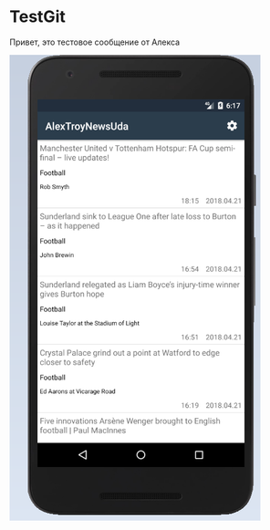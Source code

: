 # TestGit
Привет, это тестовое сообщение от Алекса

![Иллюстрация к проекту](https://github.com/Tigran20/TestGit/raw/master/5555.png)

